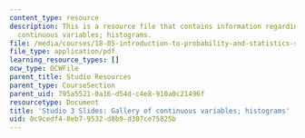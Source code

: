 ```yaml
---
content_type: resource
description: This is a resource file that contains information regarding gallery of
  continuous variables; histograms.
file: /media/courses/18-05-introduction-to-probability-and-statistics-spring-2014/0c9cedf48eb79532d8b9d307ce75825b_MIT18_05S14_studio3_slides.pdf
file_type: application/pdf
learning_resource_types: []
ocw_type: OCWFile
parent_title: Studio Resources
parent_type: CourseSection
parent_uid: 795a5521-0a16-d54d-c4e8-910a0c21496f
resourcetype: Document
title: 'Studio 3 Slides: Gallery of continuous variables; histograms'
uid: 0c9cedf4-8eb7-9532-d8b9-d307ce75825b
---
```

